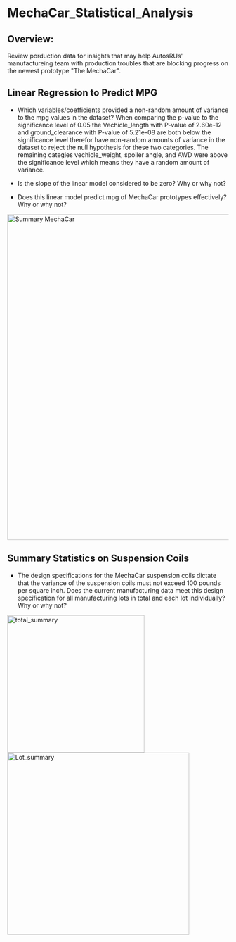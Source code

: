 # MechaCar_Statistical_Analysis

## Overview: 
Review porduction data for insights that may help AutosRUs' manufactureing team with production troubles that are blocking progress on the newest prototype "The MechaCar".

## Linear Regression to Predict MPG

* Which variables/coefficients provided a non-random amount of variance to the mpg values in the dataset?
   When comparing the p-value to the significance level of 0.05 the Vechicle_length with P-value of 2.60e-12 and ground_clearance with P-value of 5.21e-08 are both below the significance level therefor have non-random amounts of variance in the dataset to reject the null hypothesis for these two categories. 
   The remaining categies vechicle_weight, spoiler angle, and AWD were above the significance level which means they have a random amount of variance. 
   
* Is the slope of the linear model considered to be zero? Why or why not?

* Does this linear model predict mpg of MechaCar prototypes effectively? Why or why not?

<img width="740" alt="Summary MechaCar" src="https://user-images.githubusercontent.com/111904266/215363428-c2230bb2-2249-4d41-b07c-c2f40d1bf364.png">


## Summary Statistics on Suspension Coils

* The design specifications for the MechaCar suspension coils dictate that the variance of the suspension coils must not exceed 100 pounds per square inch. Does the current manufacturing data meet this design specification for all manufacturing lots in total and each lot individually? Why or why not?



<img width="312" alt="total_summary" src="https://user-images.githubusercontent.com/111904266/215526337-5ceb6d85-0962-4ef5-9227-4c80b72b611a.png">


<img width="414" alt="Lot_summary " src="https://user-images.githubusercontent.com/111904266/215526362-d2c3db80-37a8-48ee-8b44-9e4e74a11ab5.png">
